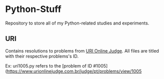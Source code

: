 # Python-Stuff

Repository to store all of my Python-related studies and experiments.

## URI 

Contains resolutions to problems from [URI Online Judge](https://www.urionlinejudge.com.br/judge/pt). All files are titled with their respective problems's ID.

Ex: uri1005.py refers to the [problem of ID #1005](https://www.urionlinejudge.com.br/judge/pt/problems/view/1005